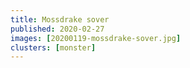```yaml
---
title: Mossdrake sover
published: 2020-02-27
images: [20200119-mossdrake-sover.jpg]
clusters: [monster]
---
```

